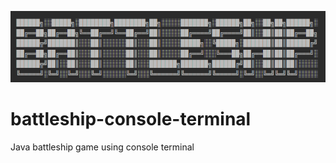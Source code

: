 ![menu](./media/title.png)
# battleship-console-terminal
Java battleship game using console terminal
